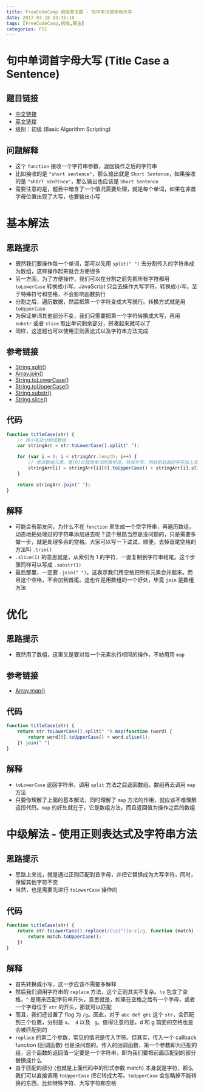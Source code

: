 ```yaml
---
title: FreeCodeCamp 初级算法题 - 句中单词首字母大写
date: 2017-03-18 03:35:10
tags: [FreeCodeCamp,初级,算法]
categories: FCC
---
```

# 句中单词首字母大写 (Title Case a Sentence)
## 题目链接
- [中文链接](https://www.freecodecamp.cn/challenges/title-case-a-sentence)
- [英文链接](https://www.freecodecamp.com/challenges/title-case-a-sentence)
- 级别：初级 (Basic Algorithm Scripting)

## 问题解释
- 这个 `function` 接收一个字符串参数，返回操作之后的字符串
- 比如接收的是 `"short sentence"`，那么输出就是 `Short Sentence`，如果接收的是 `"shOrT sEnTEnce"`，那么输出也应该是 `Short Sentence`
- 需要注意的是，题目中暗含了一个情况需要处理，就是每个单词，如果在非首字母位置出现了大写，也要输出小写

<!-- more -->

# 基本解法
## 思路提示
- 既然我们要操作每一个单词，那可以先用 `split(" ")` 去分割传入的字符串成为数组，这样操作起来就会方便很多
- 另一方面，为了方便操作，我们可以在分割之前先把所有字符都用 `toLowerCase` 转换成小写。JavaScript 只会去操作大写字符，转换成小写。至于特殊符号和空格，不会影响函数执行
- 分割之后，遍历数据，然后把第一个字符变成大写就行。转换方式就是用 `toUpperCase`
- 为保证单词其他部分不变，我们只需要把第一个字符转换成大写，再用 `substr` 或者 `slice` 取出单词剩余部分，拼凑起来就可以了
- 同样，这道题也可以使用正则表达式以及字符串方法完成

## 参考链接
- [String.split()](https://developer.mozilla.org/zh-CN/docs/Web/JavaScript/Reference/Global_Objects/String/split)
- [Array.join()](https://developer.mozilla.org/en-US/docs/Web/JavaScript/Reference/Global_objects/Array/join)
- [String.toLowerCase()](https://developer.mozilla.org/zh-CN/docs/Web/JavaScript/Reference/Global_Objects/String/toLowerCase)
- [String.toUpperCase()](https://developer.mozilla.org/zh-CN/docs/Web/JavaScript/Reference/Global_Objects/String/toUpperCase)
- [String.substr()](https://developer.mozilla.org/zh-CN/docs/Web/JavaScript/Reference/Global_Objects/String/substr)
- [String.slice()](https://developer.mozilla.org/zh-CN/docs/Web/JavaScript/Reference/Global_Objects/String/slice)

## 代码
```js
function titleCase(str) {
    // 转小写及分割成数组
    var stringArr = str.toLowerCase().split(" ");

    for (var i = 0; i < stringArr.length; i++) {
        // 修改数组元素。第[0]位就是单词的首字母，转成大写，然后把后面的字符加上去
        stringArr[i] = stringArr[i][0].toUpperCase() + stringArr[i].slice(1);
    }

    return stringArr.join(" ");
}
```

## 解释
- 可能会有朋友问，为什么不在 `function` 里生成一个空字符串，再遍历数组，动态地把处理过的字符串添加进去呢？这个思路当然是没问题的，只是需要多做一步，就是处理多余的空格。大家可以写一下试试，顺便，去掉首尾空格的方法叫 `.trim()`
- `.slice(1)` 的意思就是，从索引为 1 的字符，一直复制到字符串结尾。这个步骤同样可以写成 `.substr(1)`
- 最后那里，一定要 `.join(" ")`，这表示我们用空格把所有元素合并起来。而且这个空格，不会加到首尾。这也许是用数组的一个好处，毕竟 `join` 是数组方法

# 优化
## 思路提示
- 既然用了数组，这里又是要对每一个元素执行相同的操作，不妨用用 `map`
## 参考链接
- [Array.map()](https://developer.mozilla.org/en-US/docs/Web/JavaScript/Reference/Global_objects/Array/map)

## 代码
```js
function titleCase(str) {
    return str.toLowerCase().split(" ").map(function (word) {
        return word[0].toUpperCase() + word.slice(1);
    }).join(" ")
}
```

## 解释
- `toLowerCase` 返回字符串，调用 `split` 方法之后返回数组。数组再去调用 `map` 方法
- 只要你理解了上面的基本解法，同时理解了 `map` 方法的作用，就应该不难理解这段代码。`map` 的好处就在于，它是数组方法，而且返回值为操作之后的数组

# 中级解法 - 使用正则表达式及字符串方法
## 思路提示
- 思路上来说，就是通过正则匹配到首字母，并把它替换成为大写字符，同时，保留其他字符不变
- 当然，也是需要先进行 `toLowerCase` 操作的

## 代码
```js
function titleCase(str) {
    return str.toLowerCase().replace(/(\s|^)[a-z]/g, function (match) {
        return match.toUpperCase();
    })
}
```

## 解释
- 首先转换成小写，这一步应该不需要多解释
- 然后我们调用字符串的 `replace` 方法，这个正则其实不复杂。`\s` 包含了空格，`^` 是用来匹配字符串开头。意思就是，如果在空格之后有一个字母，或者一个字母位于 `str` 的开头，那就可以匹配
- 而且，我们还设置了 flag 为 `/g`。因此，对于 `abc def ghi` 这个 `str`，会匹配到三个位置，分别是 `a`，` d` 以及 ` g`。值得注意的是，d 和 g 前面的空格也是会被匹配到的
- `replace` 的第二个参数，常见的情况是传入字符。但其实，传入一个 callback function (回调函数) 也是没问题的。传入的回调函数，第一个参数即为匹配的组，这个函数的返回值一定要是一个字符串，即为我们要把前面匹配到的部分替换成什么
- 由于匹配的部分 (也就是上面代码中的形式参数 match) 本身就是字符，那么我们可以直接调用 `toUpperCase` 把它转成大写。`toUpperCase` 会忽略掉不能转换的东西，比如特殊字符、大写字符和空格
